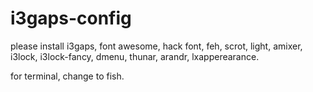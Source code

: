 
# i3gaps-config

please install i3gaps, font awesome, hack font, feh, scrot, light, amixer, i3lock, i3lock-fancy, dmenu, thunar, arandr, lxapperearance.

for terminal, change to fish.
